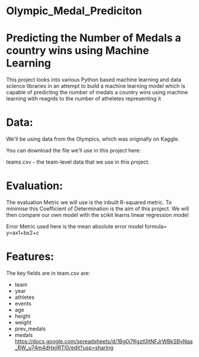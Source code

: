 # Olympic_Medal_Prediciton
# Predicting the Number of Medals a country wins using Machine Learning
This project looks into various Python based machine learning and data science libraries in an attempt to build a machine learning model which is capable of predicting the number of medals a country wins using machine learning with reagrds to the number of atheletes representing it 

# Data:
We'll be using data from the Olympics, which was originally on Kaggle.

You can download the file we'll use in this project here:

teams.csv - the team-level data that we use in this project.

# Evaluation:
The evaluation Metric we will use is the inbuilt R-squared metric. To minimise this Coefficient of Determination is the aim of this project. We will then compare our own model with the scikit learns linear regression model

Error Metric used here is the mean absolute error
model formula= y=ax1+bx2+c

# Features:
The key fields are in team.csv are:
* team
* year
* athletes
* events
* age
* height
* weight
* prev_medals
* medals
https://docs.google.com/spreadsheets/d/1Bg0i7Kgzt0ltNFJrWBkSByNaa_RW_u74m4dHxjIRTl0/edit?usp=sharing
